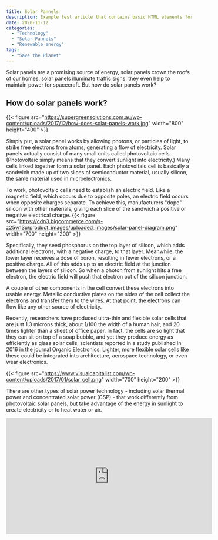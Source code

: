```yaml
---
title: Solar Pannels
description: Example test article that contains basic HTML elements for text formatting on the Web.
date: 2020-11-12
categories:
  - "Technology"
  - "Solar Pannels"
  - "Renewable energy"
tags:
  - "Save the Planet"
---
```

Solar panels are a promising source of energy, solar panels crown the roofs of our homes, solar panels illuminate traffic signs, they even help to maintain power for spacecraft. But how do solar panels work?
<!--more-->
##  How do solar panels work?


{{< figure src="https://supergreensolutions.com.au/wp-content/uploads/2017/12/how-does-solar-panels-work.jpg" width="800" height="400" >}}

Simply put, a solar panel works by allowing photons, or particles of light, to strike free electrons from atoms, generating a flow of electricity. Solar panels actually consist of many small units called photovoltaic cells. (Photovoltaic simply means that they convert sunlight into electricity.) Many cells linked together form a solar panel. Each photovoltaic cell is basically a sandwich made up of two slices of semiconductor material, usually silicon, the same material used in microelectronics.


To work, photovoltaic cells need to establish an electric field. Like a magnetic field, which occurs due to opposite poles, an electric field occurs when opposite charges separate. To achieve this, manufacturers "dope" silicon with other materials, giving each slice of the sandwich a positive or negative electrical charge.
{{< figure src="https://cdn3.bigcommerce.com/s-z25w13u/product_images/uploaded_images/solar-panel-diagram.png" width="700" height="200" >}}


Specifically, they seed phosphorus on the top layer of silicon, which adds additional electrons, with a negative charge, to that layer. Meanwhile, the lower layer receives a dose of boron, resulting in fewer electrons, or a positive charge. All of this adds up to an electric field at the junction between the layers of silicon. So when a photon from sunlight hits a free electron, the electric field will push that electron out of the silicon junction.

A couple of other components in the cell convert these electrons into usable energy. Metallic conductive plates on the sides of the cell collect the electrons and transfer them to the wires. At that point, the electrons can flow like any other source of electricity.

Recently, researchers have produced ultra-thin and flexible solar cells that are just 1.3 microns thick, about 1/100 the width of a human hair, and 20 times lighter than a sheet of office paper. In fact, the cells are so light that they can sit on top of a soap bubble, and yet they produce energy as efficiently as glass solar cells, scientists reported in a study published in 2016 in the journal Organic Electronics. Lighter, more flexible solar cells like these could be integrated into architecture, aerospace technology, or even wear electronics.

{{< figure src="https://www.visualcapitalist.com/wp-content/uploads/2017/01/solar_cell.png" width="700" height="200" >}}

There are other types of solar power technology - including solar thermal power and concentrated solar power (CSP) - that work differently from photovoltaic solar panels, but take advantage of the energy in sunlight to create electricity or to heat water or air.

<p style="text-align:center"><iframe width="560" height="315" src="https://www.youtube.com/embed/L_q6LRgKpTw" frameborder="0" allow="accelerometer; autoplay; clipboard-write; encrypted-media; gyroscope; picture-in-picture" allowfullscreen></iframe></p>
